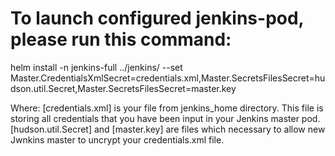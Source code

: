 # To launch configured jenkins-pod, please run this command:

helm install -n jenkins-full ../jenkins/ --set Master.CredentialsXmlSecret=credentials.xml,Master.SecretsFilesSecret=hudson.util.Secret,Master.SecretsFilesSecret=master.key


Where:
   [credentials.xml] is your file from jenkins_home directory. This file is storing all credentials that you have been input in your Jenkins master pod.
   [hudson.util.Secret] and [master.key] are files which  necessary to allow new Jwnkins master to uncrypt your credentials.xml file.
